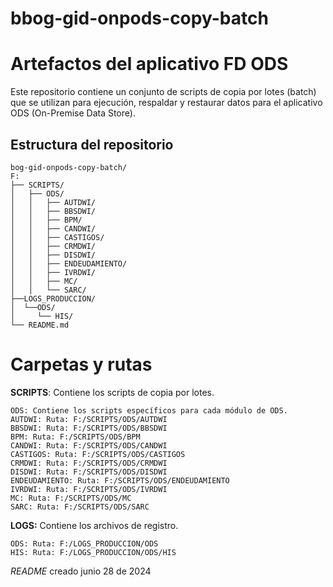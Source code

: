 # bbog-gid-onpods-copy-batch

# Artefactos del aplicativo FD ODS

Este repositorio contiene un conjunto de scripts de copia por lotes (batch) que se utilizan para ejecución, respaldar y restaurar datos para el aplicativo ODS (On-Premise Data Store).

## Estructura del repositorio

~~~
bog-gid-onpods-copy-batch/
F:
├── SCRIPTS/
│   ├── ODS/
│   │   ├── AUTDWI/
│   │   ├── BBSDWI/
│   │   ├── BPM/
│   │   ├── CANDWI/
│   │   ├── CASTIGOS/
│   │   ├── CRMDWI/
│   │   ├── DISDWI/
│   │   ├── ENDEUDAMIENTO/
│   │   ├── IVRDWI/
│   │   ├── MC/
│   │   └── SARC/
├──LOGS_PRODUCCION/
│  └──ODS/
│     └── HIS/
└── README.md
~~~

# Carpetas y rutas
  
**SCRIPTS**: Contiene los scripts de copia por lotes.
~~~
ODS: Contiene los scripts específicos para cada módulo de ODS.
AUTDWI: Ruta: F:/SCRIPTS/ODS/AUTDWI
BBSDWI: Ruta: F:/SCRIPTS/ODS/BBSDWI
BPM: Ruta: F:/SCRIPTS/ODS/BPM
CANDWI: Ruta: F:/SCRIPTS/ODS/CANDWI
CASTIGOS: Ruta: F:/SCRIPTS/ODS/CASTIGOS
CRMDWI: Ruta: F:/SCRIPTS/ODS/CRMDWI
DISDWI: Ruta: F:/SCRIPTS/ODS/DISDWI
ENDEUDAMIENTO: Ruta: F:/SCRIPTS/ODS/ENDEUDAMIENTO
IVRDWI: Ruta: F:/SCRIPTS/ODS/IVRDWI
MC: Ruta: F:/SCRIPTS/ODS/MC
SARC: Ruta: F:/SCRIPTS/ODS/SARC
~~~
  
**LOGS:** Contiene los archivos de registro.
~~~
ODS: Ruta: F:/LOGS_PRODUCCION/ODS
HIS: Ruta: F:/LOGS_PRODUCCION/ODS/HIS
~~~
 *README* creado junio 28 de 2024
